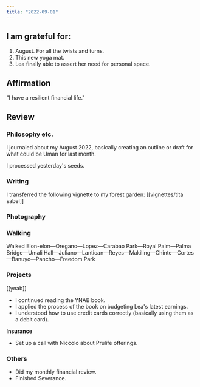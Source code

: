 ```yaml
---
title: "2022-09-01"
---
```

## I am grateful for:
1. August. For all the twists and turns.
2. This new yoga mat.
3. Lea finally able to assert her need for personal space.

## Affirmation

"I have a resilient financial life."

## Review
### Philosophy etc.

I journaled about my August 2022, basically creating an outline or draft for what could be Uman for last month.

I processed yesterday's seeds.

### Writing

I transferred the following vignette to my forest garden: [[vignettes/tita sabel]]

### Photography

### Walking

Walked Elon-elon—Oregano—Lopez—Carabao Park—Royal Palm—Palma Bridge—Umali Hall—Juliano—Lantican—Reyes—Makiling—Chinte—Cortes—Banuyo—Pancho—Freedom Park

### Projects

[[ynab]]
- I continued reading the YNAB book.
- I applied the process of the book on budgeting Lea's latest earnings.
- I understood how to use credit cards correctly (basically using them as a debit card).

**Insurance**
- Set up a call with Niccolo about Prulife offerings.

### Others
- Did my monthly financial review.
- Finished Severance.
